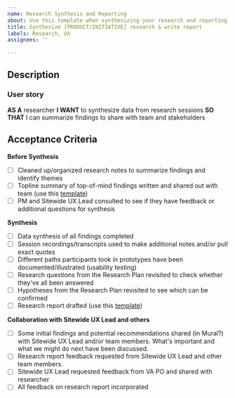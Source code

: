 ```yaml
---
name: Research Synthesis and Reporting
about: Use this template when synthesizing your research and reporting findings.
title: Synthesize [PRODUCT/INITIATIVE] research & write report
labels: Research, UX
assignees: ''

---
```


## Description

### User story

**AS A** researcher
**I WANT** to synthesize data from research sessions
**SO THAT** I can summarize findings to share with team and stakeholders

## Acceptance Criteria

**Before Synthesis**
- [ ] Cleaned up/organized research notes to summarize findings and identify themes
- [ ] Topline summary of top-of-mind findings written and shared out with team (use this [template](https://github.com/department-of-veterans-affairs/va.gov-team/blob/master/platform/research/sharing-research/topline-summary-template.md))
- [ ] PM and Sitewide UX Lead consulted to see if they have feedback or additional questions for synthesis

**Synthesis**
- [ ] Data synthesis of all findings completed
- [ ] Session recordings/transcripts used to make additional notes and/or pull exact quotes
- [ ] Different paths participants took in prototypes have been documented/illustrated (usability testing)
- [ ] Research questions from the Research Plan revisited to check whether they've all been answered
- [ ] Hypotheses from the Research Plan revisited to see which can be confirmed
- [ ] Research report drafted (use this [template](https://github.com/department-of-veterans-affairs/va.gov-team/blob/master/platform/research/sharing-research/research-findings-template.md))

**Collaboration with Sitewide UX Lead and others**
- [ ] Some initial findings and potential recommendations shared (in Mural?) with Sitewide UX Lead and/or team members. What's important and what we might do next have been discussed.
- [ ] Research report feedback requested from Sitewide UX Lead and other team members.
- [ ] Sitewide UX Lead requested feedback from VA PO and shared with researcher
- [ ] All feedback on research report incorporated 
